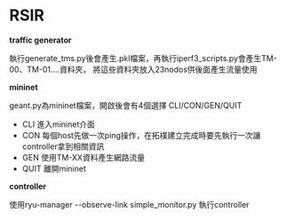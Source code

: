 # RSIR
**traffic generator**

執行generate_tms.py後會產生.pkl檔案，再執行iperf3_scripts.py會產生TM-00、TM-01....資料夾，
將這些資料夾放入23nodos供後面產生流量使用


**mininet**

geant.py為mininet檔案，開啟後會有4個選擇 CLI/CON/GEN/QUIT
* CLI
進入mininet介面
* CON
每個host先做一次ping操作，在拓樸建立完成時要先執行一次讓controller拿到相關資訊
* GEN
使用TM-XX資料產生網路流量
* QUIT
離開mininet

**controller**

使用ryu-manager --observe-link simple_monitor.py 執行controller
